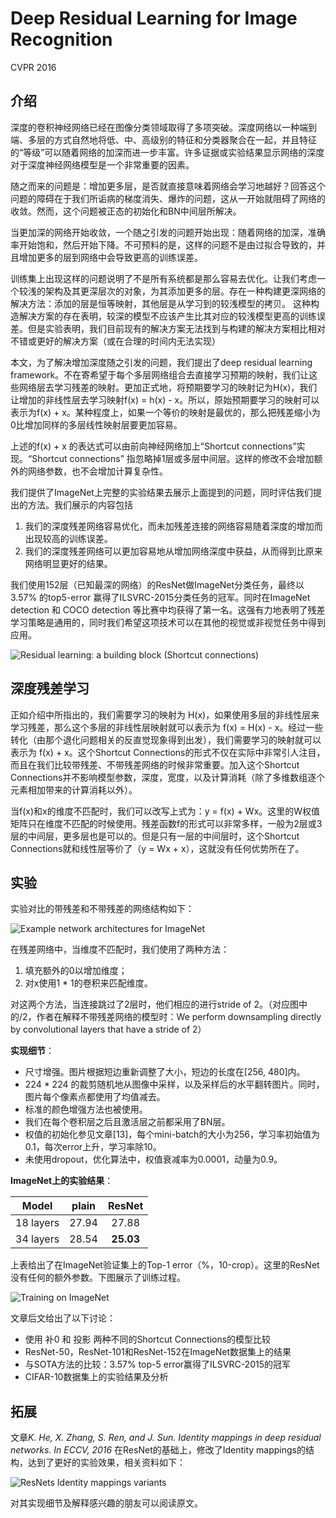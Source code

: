 # Deep Residual Learning for Image Recognition

CVPR 2016

## 介绍

深度的卷积神经网络已经在图像分类领域取得了多项突破。深度网络以一种端到端、多层的方式自然地将低、中、高级别的特征和分类器聚合在一起，并且特征的“等级”可以随着网络的加深而进一步丰富。许多证据或实验结果显示网络的深度对于深度神经网络模型是一个非常重要的因素。

随之而来的问题是：增加更多层，是否就直接意味着网络会学习地越好？回答这个问题的障碍在于我们所诟病的梯度消失、爆炸的问题，这从一开始就阻碍了网络的收敛。然而，这个问题被正态的初始化和BN中间层所解决。

当更加深的网络开始收敛，一个随之引发的问题开始出现：随着网络的加深，准确率开始饱和，然后开始下降。不可预料的是，这样的问题不是由过拟合导致的，并且增加更多的层到网络中会导致更高的训练误差。

训练集上出现这样的问题说明了不是所有系统都是那么容易去优化。让我们考虑一个较浅的架构及其更深层次的对象，为其添加更多的层。存在一种构建更深网络的解决方法：添加的层是恒等映射，其他层是从学习到的较浅模型的拷贝。 这种构造解决方案的存在表明，较深的模型不应该产生比其对应的较浅模型更高的训练误差。但是实验表明，我们目前现有的解决方案无法找到与构建的解决方案相比相对不错或更好的解决方案（或在合理的时间内无法实现）

本文，为了解决增加深度随之引发的问题，我们提出了deep residual learning framework。不在寄希望于每个多层网络组合去直接学习预期的映射，我们让这些网络层去学习残差的映射。更加正式地，将预期要学习的映射记为H(x)，我们让增加的非线性层去学习映射f(x) = h(x) - x。所以，原始预期要学习的映射可以表示为f(x) + x。某种程度上，如果一个等价的映射是最优的，那么把残差缩小为0比增加同样的多层线性映射层要更加容易。

上述的f(x) + x 的表达式可以由前向神经网络加上“Shortcut connections”实现。“Shortcut connections” 指忽略掉1层或多层中间层。这样的修改不会增加额外的网络参数，也不会增加计算复杂性。

我们提供了ImageNet上完整的实验结果去展示上面提到的问题，同时评估我们提出的方法。我们展示的内容包括
1. 我们的深度残差网络容易优化，而未加残差连接的网络容易随着深度的增加而出现较高的训练误差。
2. 我们的深度残差网络可以更加容易地从增加网络深度中获益，从而得到比原来网络明显更好的结果。

我们使用152层（已知最深的网络）的ResNet做ImageNet分类任务，最终以3.57% 的top5-error 赢得了ILSVRC-2015分类任务的冠军。同时在ImageNet detection 和 COCO detection 等比赛中均获得了第一名。这强有力地表明了残差学习策略是通用的，同时我们希望这项技术可以在其他的视觉或非视觉任务中得到应用。

![Residual learning: a building block (Shortcut connections)](tools/resnet-1.png)

## 深度残差学习

正如介绍中所指出的，我们需要学习的映射为 H(x)，如果使用多层的非线性层来学习残差，那么这个多层的非线性层映射就可以表示为 f(x) = H(x) - x。经过一些转化（由那个退化问题相关的反直觉现象得到出发），我们需要学习的映射就可以表示为 f(x) + x。这个Shortcut Connections的形式不仅在实际中非常引人注目，而且在我们比较带残差、不带残差网络的时候非常重要。加入这个Shortcut Connections并不影响模型参数，深度，宽度，以及计算消耗（除了多维数组逐个元素相加带来的计算消耗以外）。

当f(x)和x的维度不匹配时，我们可以改写上式为：y = f(x) + Wx。这里的W权值矩阵只在维度不匹配的时候使用。残差函数f的形式可以非常多样，一般为2层或3层的中间层，更多层也是可以的。但是只有一层的中间层时，这个Shortcut Connections就和线性层等价了（y = Wx + x），这就没有任何优势所在了。

## 实验

实验对比的带残差和不带残差的网络结构如下：

![Example network architectures for ImageNet](tools/resnet-2.png)

在残差网络中，当维度不匹配时，我们使用了两种方法：
1. 填充额外的0以增加维度；
2. 对x使用1 * 1的卷积来匹配维度。

对这两个方法，当连接跳过了2层时，他们相应的进行stride of 2。（对应图中的/2，作者在解释不带残差网络的模型时：We perform downsampling directly by
convolutional layers that have a stride of 2）

**实现细节**：
- 尺寸增强。图片根据短边重新调整了大小，短边的长度在[256, 480]内。
- 224 * 224 的裁剪随机地从图像中采样，以及采样后的水平翻转图片。同时，图片每个像素点都使用了均值减去。
- 标准的颜色增强方法也被使用。
- 我们在每个卷积层之后且激活层之前都采用了BN层。
- 权值的初始化参见文章[13]，每个mini-batch的大小为256，学习率初始值为0.1，每次error上升，学习率除10。
- 未使用dropout，优化算法中，权值衰减率为0.0001，动量为0.9。

**ImageNet上的实验结果**：

| Model | plain | ResNet |
|:-:|:-:|:-:|
| 18 layers | 27.94 | 27.88 |
| 34 layers | 28.54 | **25.03** |

上表给出了在ImageNet验证集上的Top-1 error（%，10-crop）。这里的ResNet没有任何的额外参数。下图展示了训练过程。

![Training on ImageNet](tools/resnet-3.png)

文章后文给出了以下讨论：
- 使用 补0 和 投影 两种不同的Shortcut Connections的模型比较
- ResNet-50，ResNet-101和ResNet-152在ImageNet数据集上的结果
- 与SOTA方法的比较：3.57% top-5 error赢得了ILSVRC-2015的冠军
- CIFAR-10数据集上的实验结果及分析

## 拓展

文章*K. He, X. Zhang, S. Ren, and J. Sun. Identity mappings in deep residual networks. In ECCV, 2016* 在ResNet的基础上，修改了Identity mappings的结构，达到了更好的实验效果，相关资料如下：

![ResNets Identity mappings variants](tools/resnet-4.png)

对其实现细节及解释感兴趣的朋友可以阅读原文。
